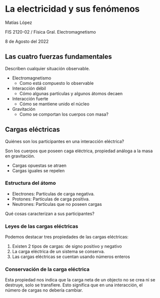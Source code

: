 # La electricidad y sus fenómenos

Matías López

FIS 2120-02 / Física Gral. Electromagnetismo

8 de Agosto del 2022

## Las cuatro fuerzas fundamentales

Describen cualquier situación observable.

* Electromagnetismo
  * Como está compuesto lo observable
* Interacción débil
  * Cómo algunas partículas y algunos átomos decaen
* Interacción fuerte
  * Cómo se mantiene unido el núcleo
* Gravitación
  * Como se comportan los cuerpos con masa?

## Cargas eléctricas

Quiénes son los participantes en una interacción eléctrica?

Son los cuerpos que poseen caga eléctrica, propiedad análoga a la
masa en gravitación.

* Cargas opuestas se atraen
* Cargas iguales se repelen

### Estructura del átomo

* Electrones: Partículas de carga negativa.
* Protones: Partículas de carga positiva.
* Neutrones: Partículas que no poseen cargas

Qué cosas caracterizan a sus participantes?

### Leyes de las cargas eléctricas

Podemos destacar tres propiedades de las cargas eléctricas:

1. Existen 2 tipos de cargas: de signo positivo y negativo
2. La carga eléctrica de un sistema se conserva.
3. Las cargas eléctricas se cuentan usando números enteros

### Conservación de la carga eléctrica

Esta propiedad nos indica que la carga neta de un objecto
no se crea ni se destruye, solo se transfiere. Esto significa
que en una interacción, el número de cargas no debería cambiar.
